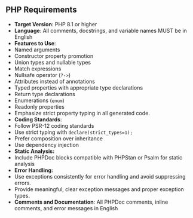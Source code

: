 ## PHP Requirements
- **Target Version**: PHP 8.1 or higher
- **Language**: All comments, docstrings, and variable names MUST be in English
- **Features to Use**:
- Named arguments
- Constructor property promotion
- Union types and nullable types
- Match expressions
- Nullsafe operator (`?->`)
- Attributes instead of annotations
- Typed properties with appropriate type declarations
- Return type declarations
- Enumerations (`enum`)
- Readonly properties
- Emphasize strict property typing in all generated code.
- **Coding Standards**:
- Follow PSR-12 coding standards
- Use strict typing with `declare(strict_types=1);`
- Prefer composition over inheritance
- Use dependency injection
- **Static Analysis:**
- Include PHPDoc blocks compatible with PHPStan or Psalm for static analysis
- **Error Handling:**
- Use exceptions consistently for error handling and avoid suppressing errors.
- Provide meaningful, clear exception messages and proper exception types.
- **Comments and Documentation**: All PHPDoc comments, inline comments, and error messages in English